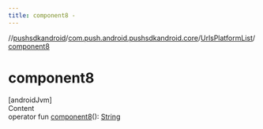 ```yaml
---
title: component8 -
---
```

//[pushsdkandroid](../../index.md)/[com.push.android.pushsdkandroid.core](../index.md)/[UrlsPlatformList](index.md)/[component8](component8.md)



# component8  
[androidJvm]  
Content  
operator fun [component8](component8.md)(): [String](https://kotlinlang.org/api/latest/jvm/stdlib/kotlin/-string/index.html)  



